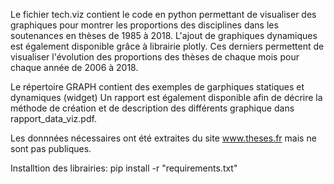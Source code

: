 Le fichier tech.viz contient le code en python permettant de visualiser des graphiques pour montrer les proportions des disciplines dans les soutenances en thèses de 1985 à 2018.
L'ajout de graphiques dynamiques est également disponible grâce à librairie plotly. Ces derniers permettent de visualiser l'évolution des proportions des thèses de chaque mois pour chaque année de 2006 à 2018.

Le répertoire GRAPH contient des exemples de garphiques statiques et dynamiques (widget) 
Un rapport est également disponible afin de décrire la méthode de création et de description des différents graphique dans rapport_data_viz.pdf.

Les donnnées nécessaires ont été extraites du site www.theses.fr mais ne sont pas publiques.


Installtion des librairies:
pip install -r "requirements.txt"

  
